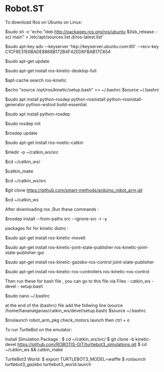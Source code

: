 # Robot.ST
To download Ros on Ubuntu on Linux:

$sudo sh -c 'echo "deb http://packages.ros.org/ros/ubuntu $(lsb_release -sc) main" > /etc/apt/sources.list.d/ros-latest.list'


$sudo apt-key adv --keyserver 'hkp://keyserver.ubuntu.com:80' --recv-key C1CF6E31E6BADE8868B172B4F42ED6FBAB17C654

$sudo apt-get update

$sudo apt-get install ros-kinetic-desktop-full

$apt-cache search ros-kinetic

$echo "source /opt/ros/kinetic/setup.bash" >> ~/.bashrc
$source ~/.bashrc

$sudo apt install python-rosdep python-rosinstall python-rosinstall-generator python-wstool build-essential

$sudo apt install python-rosdep

$sudo rosdep init

$rosdep update

$sudo apt-get install ros-noetic-catkin

$mkdir -p ~/catkin_ws/src

$cd ~/catkin_ws/

$catkin_make

$cd ~/catkin_ws/src

$git clone https://github.com/smart-methods/arduino_robot_arm.git 

$cd ~/catkin_ws

After downloading ros ,Run these commands :

$rosdep install --from-paths src --ignore-src -r -y

packages for for kinetic distro :

$sudo apt-get install ros-kinetic-moveit

$sudo apt-get install ros-kinetic-joint-state-publisher ros-kinetic-joint-state-publisher-gui

$sudo apt-get install ros-kinetic-gazebo-ros-control joint-state-publisher

$sudo apt-get install ros-kinetic-ros-controllers ros-kinetic-ros-control

Then run these for bash file , you can go to this file via Files - catkin_ws - devel - setup.bash

$sudo nano ~/.bashrc

at the end of the (bashrc) file add the follwing line
(source /home/hananalganas/catkin_ws/devel/setup.bash)
$source ~/.bashrc

$roslaunch robot_arm_pkg check_motors.launch
then 
ctrl + o

To run TurtleBot on the emulator:

Install Simulation Package :
$ cd ~/catkin_ws/src/
$ git clone -b kinetic-devel https://github.com/ROBOTIS-GIT/turtlebot3_simulations.git
$ cd ~/catkin_ws && catkin_make

TurtleBot3 World:
$ export TURTLEBOT3_MODEL=waffle
$ roslaunch turtlebot3_gazebo turtlebot3_world.launch


